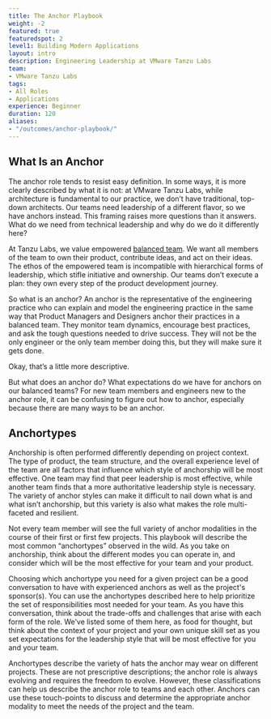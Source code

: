 ```yaml
---
title: The Anchor Playbook
weight: -2
featured: true
featuredspot: 2
level1: Building Modern Applications
layout: intro
description: Engineering Leadership at VMware Tanzu Labs
team:
- VMware Tanzu Labs
tags:
- All Roles
- Applications
experience: Beginner
duration: 120
aliases:
- "/outcomes/anchor-playbook/"
---
```

 
## What Is an Anchor
The anchor role tends to resist easy definition. In some ways, it is more clearly described by what it is not: at VMware Tanzu Labs, while architecture is fundamental to our practice, we don’t have traditional, top-down architects. Our teams need leadership of a different flavor, so we have anchors instead. This framing raises more questions than it answers. What do we need from technical leadership and why do we do it differently here?

At Tanzu Labs, we value empowered [balanced team](/outcomes/application-development/balanced-teams/). We want all members of the team to own their product, contribute ideas, and act on their ideas. The ethos of the empowered team is incompatible with hierarchical forms of leadership, which stifle initiative and ownership. Our teams don’t execute a plan: they own every step of the product development journey.

So what is an anchor? An anchor is the representative of the engineering practice who can explain and model the engineering practice in the same way that Product Managers and Designers anchor their practices in a balanced team. They monitor team dynamics, encourage best practices, and ask the tough questions needed to drive success. They will not be the only engineer or the only team member doing this, but they will make sure it gets done.

Okay, that’s a little more descriptive.

But what does an anchor do? What expectations do we have for anchors on our balanced teams? For new team members and engineers new to the anchor role, it can be confusing to figure out how to anchor, especially because there are many ways to be an anchor.

## Anchortypes

Anchorship is often performed differently depending on project context. The type of product, the team structure, and the overall experience level of the team are all factors that influence which style of anchorship will be most effective. One team may find that peer leadership is most effective, while another team finds that a more authoritative leadership style is necessary. The variety of anchor styles can make it difficult to nail down what is and what isn’t anchorship, but this variety is also what makes the role multi-faceted and resilient.

Not every team member will see the full variety of anchor modalities in the course of their first or first few projects. This playbook will describe the most common “anchortypes” observed in the wild. As you take on anchorship, think about the different modes you can operate in, and consider which will be the most effective for your team and your product.

Choosing which anchortype you need for a given project can be a good conversation to have with experienced anchors as well as the project's sponsor(s). You can use the anchortypes described here to help prioritize the set of responsibilities most needed for your team. As you have this conversation, think about the trade-offs and challenges that arise with each form of the role. We’ve listed some of them here, as food for thought, but think about the context of your project and your own unique skill set as you set expectations for the leadership style that will be most effective for you and your team.

Anchortypes describe the variety of hats the anchor may wear on different projects. These are not prescriptive descriptions; the anchor role is always evolving and requires the freedom to evolve. However, these classifications can help us describe the anchor role to teams and each other. Anchors can use these touch-points to discuss and determine the appropriate anchor modality to meet the needs of the project and the team.